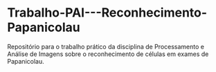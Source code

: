 # Trabalho-PAI---Reconhecimento-Papanicolau
Repositório para o trabalho prático da disciplina de Processamento e Análise de Imagens sobre o reconhecimento de células em exames de Papanicolau.
